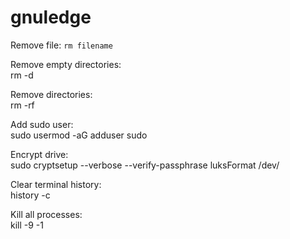 # gnuledge

Remove file: ``rm filename``

Remove empty directories:\
rm -d <filename>

Remove directories:\
rm -rf <filename>

Add sudo user:\
sudo usermod -aG adduser sudo <username>

Encrypt drive:\
sudo cryptsetup --verbose --verify-passphrase luksFormat /dev/<partiton>

Clear terminal history:\
history -c

Kill all processes:\
kill -9 -1
